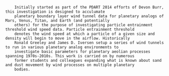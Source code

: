 
        Initially started as part of the PDART 2014 efforts of Devon Burr, this investigation is designed to acculumate 
        planetary boundary layer wind tunnel data for planetary analogs of Mars, Venus, Titan, and Earth (and potentially 
        others) for the purpose of investigating particle entrainment threshold wind speed data. Particle entrainment threshold 
        denotes the wind speed at which a particle of a given size and density will begin to move in the airflow. Historically 
        Ronald Greeley and James D. Iversen setup a series of wind tunnels to run in various planetary analog environments to 
        investigate basic parameters for planetary aeolian processes spanning 1970s-2010s. This work is carried on by numerous
        former students and colleagues expanding what is known about sand and dust movement by wind processes on multiple planetary
        bodies.
        